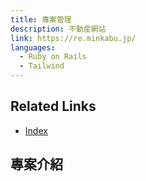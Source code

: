 ```yaml
---
title: 專案管理
description: 不動産網站
link: https://re.minkabu.jp/
languages:
  - Ruby on Rails
  - Tailwind
---
```


## Related Links

- [Index](https://re.minkabu.jp/)

## 專案介紹
